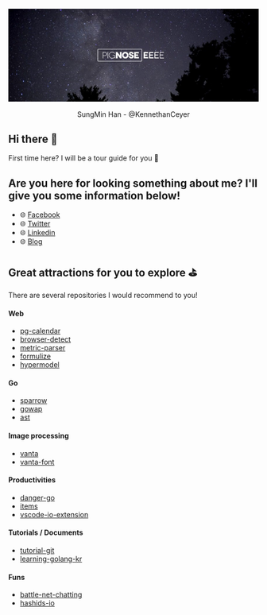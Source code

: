 <p align="center"><img src="https://raw.githubusercontent.com/KennethanCeyer/KennethanCeyer/master/docs/images/cover.jpg" alt="cover" /></p>
<p align="center">SungMin Han - @KennethanCeyer</p>

## Hi there 👋

First time here? I will be a tour guide for you :balloon:

## Are you here for looking something about me? I'll give you some information below!

- :globe_with_meridians: [Facebook](https://www.facebook.com/han.sungmin/)
- :globe_with_meridians: [Twitter](https://twitter.com/smilehsm)
- :globe_with_meridians: [Linkedin](https://www.linkedin.com/in/sungmin-han-768419133/)
- :globe_with_meridians: [Blog](https://blog.pigno.se/)

## Great attractions for you to explore :golf:

There are several repositories I would recommend to you! 

#### Web

- [pg-calendar](https://github.com/KennethanCeyer/pg-calendar)
- [browser-detect](https://github.com/KennethanCeyer/browser-detect)
- [metric-parser](https://github.com/KennethanCeyer/metric-parser)
- [formulize](https://github.com/KennethanCeyer/formulize)
- [hypermodel](https://github.com/KennethanCeyer/hypermodel)

#### Go

- [sparrow](https://github.com/KennethanCeyer/sparrow)
- [gowap](https://github.com/KennethanCeyer/gowap)
- [ast](https://github.com/KennethanCeyer/ast)

#### Image processing

- [vanta](https://github.com/KennethanCeyer/vanta)
- [vanta-font](https://github.com/KennethanCeyer/vanta-font)

#### Productivities

- [danger-go](https://github.com/KennethanCeyer/danger-go)
- [items](https://github.com/KennethanCeyer/items)
- [vscode-io-extension](https://github.com/KennethanCeyer/vscode-io-extension)

#### Tutorials / Documents

- [tutorial-git](https://github.com/KennethanCeyer/tutorial-git)
- [learning-golang-kr](https://github.com/KennethanCeyer/learn-golang-kr)

#### Funs

- [battle-net-chatting](https://github.com/KennethanCeyer/battle-net-chatting)
- [hashids-io](https://github.com/KennethanCeyer/hashids-io)

<!--
**KennethanCeyer/KennethanCeyer** is a ✨ _special_ ✨ repository because its `README.md` (this file) appears on your GitHub profile.

Here are some ideas to get you started:

- 🔭 I’m currently working on ...
- 🌱 I’m currently learning ...
- 👯 I’m looking to collaborate on ...
- 🤔 I’m looking for help with ...
- 💬 Ask me about ...
- 📫 How to reach me: ...
- 😄 Pronouns: ...
- ⚡ Fun fact: ...
-->
